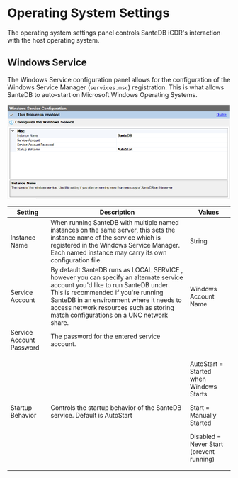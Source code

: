 # Operating System Settings

The operating system settings panel controls SanteDB iCDR's interaction with the host operating system.

## Windows Service

The Windows Service configuration panel allows for the configuration of the Windows Service Manager (`services.msc`) registration. This is what allows SanteDB to auto-start on Microsoft Windows Operating Systems.

![](<../../../../.gitbook/assets/image (418) (1).png>)

| Setting                  | Description                                                                                                                                                                                                                                                                                              | Values                                                                                                                       |
| ------------------------ | -------------------------------------------------------------------------------------------------------------------------------------------------------------------------------------------------------------------------------------------------------------------------------------------------------- | ---------------------------------------------------------------------------------------------------------------------------- |
| Instance Name            | When running SanteDB with multiple named instances on the same server, this sets the instance name of the service which is registered in the Windows Service Manager. Each named instance may carry its own configuration file.                                                                          | String                                                                                                                       |
| Service Account          | By default SanteDB runs as LOCAL SERVICE , however you can specify an alternate service account you'd like to run SanteDB under. This is recommended if you're running SanteDB in an environment where it needs to access network resources such as storing match configurations on a UNC network share. | Windows Account Name                                                                                                         |
| Service Account Password | The password for the entered service account.                                                                                                                                                                                                                                                            |                                                                                                                              |
| Startup Behavior         | Controls the startup behavior of the SanteDB service. Default is AutoStart                                                                                                                                                                                                                               | <p>AutoStart = Started when Windows Starts</p><p>Start = Manually Started</p><p>Disabled = Never Start (prevent running)</p> |
